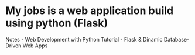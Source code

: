 # My jobs is a web application build using python (Flask)
Notes - Web Development with Python Tutorial - Flask &amp; Dinamic Database-Driven Web Apps
